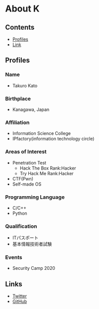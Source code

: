 # About K  
## Contents
- [Profiles](#profiles)
- [Link](#links)
## Profiles  
### Name  
- Takuro Kato  
### Birthplace  
- Kanagawa, Japan  
### Affiliation  
- Information Science College  
- IPfactory(information technology circle)  
### Areas of Interest  
- Penetration Test  
  - Hack The Box Rank:Hacker  
  - Try Hack Me Rank:Hacker  
- CTF(Pwn)
- Self-made OS
### Programming Language  
- C/C++  
- Python  
### Qualification  
- ITパスポート  
- 基本情報技術者試験
### Events  
- Security Camp 2020  
## Links
- [Twitter](https://twitter.com/K_1001011)  
- [GitHub](https://github.com/K1001011)  
